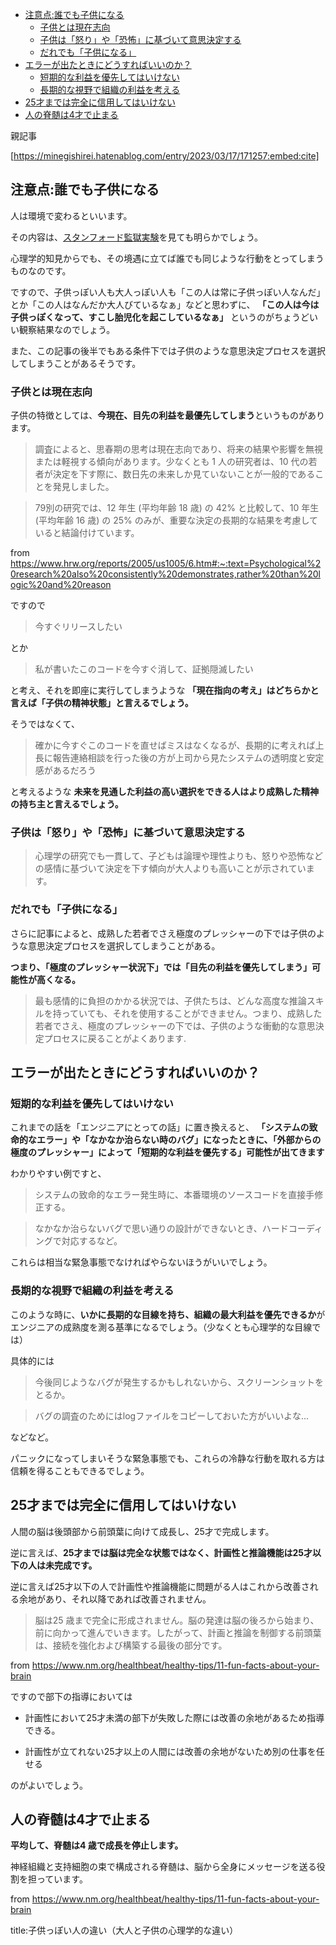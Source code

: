 
- [注意点:誰でも子供になる](#注意点誰でも子供になる)
  - [子供とは現在志向](#子供とは現在志向)
  - [子供は「怒り」や「恐怖」に基づいて意思決定する](#子供は怒りや恐怖に基づいて意思決定する)
  - [だれでも「子供になる」](#だれでも子供になる)
- [エラーが出たときにどうすればいいのか？](#エラーが出たときにどうすればいいのか)
  - [短期的な利益を優先してはいけない](#短期的な利益を優先してはいけない)
  - [長期的な視野で組織の利益を考える](#長期的な視野で組織の利益を考える)
- [25才までは完全に信用してはいけない](#25才までは完全に信用してはいけない)
- [人の脊髄は4才で止まる](#人の脊髄は4才で止まる)



親記事

[https://minegishirei.hatenablog.com/entry/2023/03/17/171257:embed:cite]



## 注意点:誰でも子供になる

人は環境で変わるといいます。

その内容は、[スタンフォード監獄実験](https://ja.wikipedia.org/wiki/%E3%82%B9%E3%82%BF%E3%83%B3%E3%83%95%E3%82%A9%E3%83%BC%E3%83%89%E7%9B%A3%E7%8D%84%E5%AE%9F%E9%A8%93)を見ても明らかでしょう。

心理学的知見からでも、その境遇に立てば誰でも同じような行動をとってしまうものなのです。

ですので、子供っぽい人も大人っぽい人も「この人は常に子供っぽい人なんだ」とか「この人はなんだか大人びているなぁ」などと思わずに、 **「この人は今は子供っぽくなって、すこし胎児化を起こしているなぁ」** というのがちょうどいい観察結果なのでしょう。

また、この記事の後半でもある条件下では子供のような意思決定プロセスを選択してしまうことがあるそうです。



### 子供とは現在志向

子供の特徴としては、**今現在、目先の利益を最優先してしまう**というものがあります。

> 調査によると、思春期の思考は現在志向であり、将来の結果や影響を無視または軽視する傾向があります。少なくとも 1 人の研究者は、10 代の若者が決定を下す際に、数日先の未来しか見ていないことが一般的であることを発見しました。

> 79別の研究では、12 年生 (平均年齢 18 歳) の 42% と比較して、10 年生 (平均年齢 16 歳) の 25% のみが、重要な決定の長期的な結果を考慮していると結論付けています。


from https://www.hrw.org/reports/2005/us1005/6.htm#:~:text=Psychological%20research%20also%20consistently%20demonstrates,rather%20than%20logic%20and%20reason


ですので

> 今すぐリリースしたい

とか

> 私が書いたこのコードを今すぐ消して、証拠隠滅したい

と考え、それを即座に実行してしまうような **「現在指向の考え」はどちらかと言えば「子供の精神状態」と言えるでしょう。**

そうではなくて、

> 確かに今すぐこのコードを直せばミスはなくなるが、長期的に考えれば上長に報告連絡相談を行った後の方が上司から見たシステムの透明度と安定感があるだろう

と考えるような **未来を見通した利益の高い選択をできる人はより成熟した精神の持ち主と言えるでしょう。**




### 子供は「怒り」や「恐怖」に基づいて意思決定する

> 心理学の研究でも一貫して、子どもは論理や理性よりも、怒りや恐怖などの感情に基づいて決定を下す傾向が大人よりも高いことが示されています。



### だれでも「子供になる」

さらに記事によると、成熟した若者でさえ極度のプレッシャーの下では子供のような意思決定プロセスを選択してしまうことがある。

**つまり、「極度のプレッシャー状況下」では「目先の利益を優先してしまう」可能性が高くなる。**

> 最も感情的に負担のかかる状況では、子供たちは、どんな高度な推論スキルを持っていても、それを使用することができません。つまり、成熟した若者でさえ、極度のプレッシャーの下では、子供のような衝動的な意思決定プロセスに戻ることがよくあります. 



## エラーが出たときにどうすればいいのか？

### 短期的な利益を優先してはいけない

これまでの話を「エンジニアにとっての話」に置き換えると、 **「システムの致命的なエラー」や「なかなか治らない時のバグ」になったときに、「外部からの極度のプレッシャー」によって「短期的な利益を優先する」可能性が出てきます**

わかりやすい例ですと、

> システムの致命的なエラー発生時に、本番環境のソースコードを直接手修正する。

> なかなか治らないバグで思い通りの設計ができないとき、ハードコーディングで対応するなど。

これらは相当な緊急事態でなければやらないほうがいいでしょう。


### 長期的な視野で組織の利益を考える

このような時に、**いかに長期的な目線を持ち、組織の最大利益を優先できるか**が
エンジニアの成熟度を測る基準になるでしょう。（少なくとも心理学的な目線では）

具体的には

> 今後同じようなバグが発生するかもしれないから、スクリーンショットをとるか。

> バグの調査のためにはlogファイルをコピーしておいた方がいいよな...

などなど。

パニックになってしまいそうな緊急事態でも、これらの冷静な行動を取れる方は信頼を得ることもできるでしょう。





## 25才までは完全に信用してはいけない

人間の脳は後頭部から前頭葉に向けて成長し、25才で完成します。

逆に言えば、**25才までは脳は完全な状態ではなく、計画性と推論機能は25才以下の人は未完成です。**

逆に言えば25才以下の人で計画性や推論機能に問題がる人はこれから改善される余地があり、それ以降であれば改善されません。

> 脳は25 歳まで完全に形成されません。脳の発達は脳の後ろから始まり、前に向かって進んでいきます。したがって、計画と推論を制御する前頭葉は、接続を強化および構築する最後の部分です。

from https://www.nm.org/healthbeat/healthy-tips/11-fun-facts-about-your-brain


ですので部下の指導においては

- 計画性において25才未満の部下が失敗した際には改善の余地があるため指導できる。

- 計画性が立てれない25才以上の人間には改善の余地がないため別の仕事を任せる

のがよいでしょう。



## 人の脊髄は4才で止まる

**平均して、脊髄は4 歳で成長を停止します。**

神経組織と支持細胞の束で構成される脊髄は、脳から全身にメッセージを送る役割を担っています。

from https://www.nm.org/healthbeat/healthy-tips/11-fun-facts-about-your-brain











title:子供っぽい人の違い（大人と子供の心理学的な違い）



